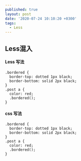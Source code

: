 ```yaml
---
published: true
layout: post
date: '2020-07-24 10:10:20 +0300'
tags:
  - Less
---
```

## Less混入


#### Less 写法
```
.bordered {
  border-top: dotted 1px black;
  border-bottom: solid 2px black;
}
.post a {
  color: red;
  .bordered();
}
```

#### css 写法

```
.bordered {
  border-top: dotted 1px black;
  border-bottom: solid 2px black;
}
.post a {
  color: red;
  .bordered();
}
```
